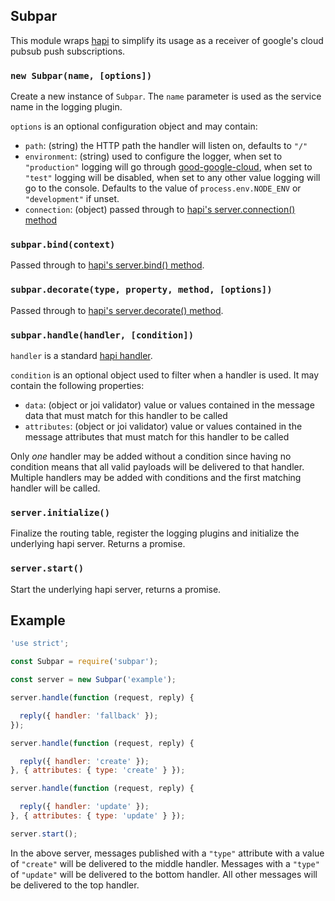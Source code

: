 ## Subpar

This module wraps [hapi](https://github.com/hapijs/hapi) to simplify its usage as a receiver of google's cloud pubsub push subscriptions.

### `new Subpar(name, [options])`

Create a new instance of `Subpar`. The `name` parameter is used as the service name in the logging plugin.

`options` is an optional configuration object and may contain:

- `path`: (string) the HTTP path the handler will listen on, defaults to `"/"`
- `environment`: (string) used to configure the logger, when set to `"production"` logging will go through [good-google-cloud](https://github.com/nodesecurity/good-google-cloud), when set to `"test"` logging will be disabled, when set to any other value logging will go to the console. Defaults to the value of `process.env.NODE_ENV` or `"development"` if unset.
- `connection`: (object) passed through to [hapi's server.connection() method](https://github.com/hapijs/hapi/blob/master/API.md#serverconnectionoptions)


### `subpar.bind(context)`

Passed through to [hapi's server.bind() method](https://github.com/hapijs/hapi/blob/master/API.md#serverbindcontext).


### `subpar.decorate(type, property, method, [options])`

Passed through to [hapi's server.decorate() method](https://github.com/hapijs/hapi/blob/master/API.md#serverdecoratetype-property-method-options).


### `subpar.handle(handler, [condition])`

`handler` is a standard [hapi handler](https://github.com/hapijs/hapi/blob/master/API.md#route-handler).

`condition` is an optional object used to filter when a handler is used. It may contain the following properties:

- `data`:  (object or joi validator) value or values contained in the message data that must match for this handler to be called
- `attributes`: (object or joi validator) value or values contained in the message attributes that must match for this handler to be called

Only *one* handler may be added without a condition since having no condition means that all valid payloads will be delivered to that handler. Multiple handlers may be added with conditions and the first matching handler will be called.


### `server.initialize()`

Finalize the routing table, register the logging plugins and initialize the underlying hapi server. Returns a promise.


### `server.start()`

Start the underlying hapi server, returns a promise.


## Example

```js
'use strict';

const Subpar = require('subpar');

const server = new Subpar('example');

server.handle(function (request, reply) {

  reply({ handler: 'fallback' });
});

server.handle(function (request, reply) {

  reply({ handler: 'create' });
}, { attributes: { type: 'create' } });

server.handle(function (request, reply) {

  reply({ handler: 'update' });
}, { attributes: { type: 'update' } });

server.start();
```

In the above server, messages published with a `"type"` attribute with a value of `"create"` will be delivered to the middle handler. Messages with a `"type"` of `"update"` will be delivered to the bottom handler. All other messages will be delivered to the top handler.
